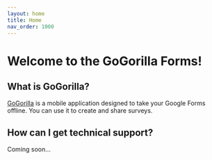 ```yaml
---
layout: home
title: Home
nav_order: 1000
---
```


# Welcome to the GoGorilla Forms!

## What is GoGorilla?
[GoGorilla](http://gogorillaforms.com) is a mobile application designed to take your Google Forms offline. You can use it to create and share surveys.

## How can I get technical support?

Coming soon...
